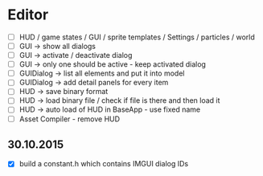 # Editor

- [ ] HUD / game states / GUI / sprite templates / Settings / particles / world
- [ ] GUI -> show all dialogs
- [ ] GUI -> activate / deactivate dialog 
- [ ] GUI -> only one should be active - keep activated dialog
- [ ] GUIDialog -> list all elements and put it into model
- [ ] GUIDialog -> add detail panels for every item
- [ ] HUD -> save binary format
- [ ] HUD -> load binary file / check if file is there and then load it
- [ ] HUD -> auto load of HUD in BaseApp - use fixed name
- [ ] Asset Compiler - remove HUD

## 30.10.2015

- [x] build a constant.h which contains IMGUI dialog IDs